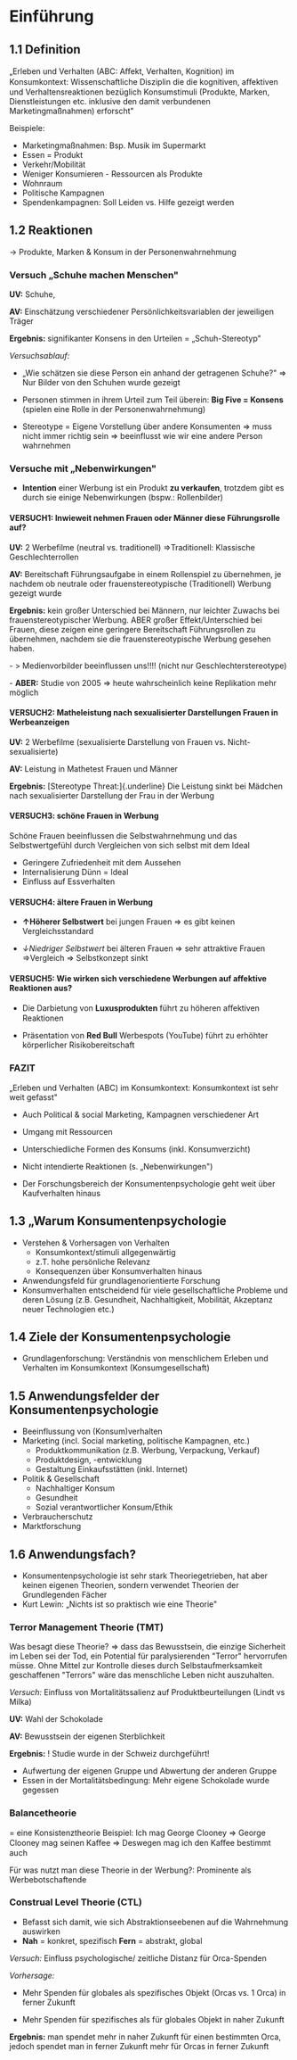 # Einführung

## 1.1 Definition

„Erleben und Verhalten (ABC: Aﬀekt, Verhalten, Kognition) im
Konsumkontext: Wissenschaftliche Disziplin die die kognitiven, aﬀektiven
und Verhaltensreaktionen bezüglich Konsumstimuli (Produkte, Marken,
Dienstleistungen etc. inklusive den damit verbundenen
Marketingmaßnahmen) erforscht"

Beispiele:

- Marketingmaßnahmen: Bsp. Musik im Supermarkt
- Essen = Produkt
- Verkehr/Mobilität
- Weniger Konsumieren - Ressourcen als Produkte
- Wohnraum
- Politische Kampagnen
- Spendenkampagnen: Soll Leiden vs. Hilfe gezeigt werden

## 1.2 Reaktionen

-\> Produkte, Marken & Konsum in der Personenwahrnehmung

### Versuch „Schuhe machen Menschen"

**UV:** Schuhe,

**AV:** Einschätzung verschiedener Persönlichkeitsvariablen der
jeweiligen Träger

**Ergebnis:** signifikanter Konsens in den Urteilen = „Schuh-Stereotyp"

_Versuchsablauf:_

- „Wie schätzen sie diese Person ein anhand der getragenen Schuhe?"
  =\> Nur Bilder von den Schuhen wurde gezeigt

- Personen stimmen in ihrem Urteil zum Teil überein: **Big Five =
  Konsens** (spielen eine Rolle in der Personenwahrnehmung)

- Stereotype = Eigene Vorstellung über andere Konsumenten =\> muss
  nicht immer richtig sein =\> beeinflusst wie wir eine andere Person
  wahrnehmen

### Versuche mit „Nebenwirkungen"

- **Intention** einer Werbung ist ein Produkt **zu verkaufen**,
trotzdem gibt es durch sie einige Nebenwirkungen (bspw.: Rollenbilder)

#### VERSUCH1: Inwieweit nehmen Frauen oder Männer diese Führungsrolle auf?

**UV:** 2 Werbefilme (neutral vs. traditionell) =\>Traditionell:
Klassische Geschlechterrollen

**AV:** Bereitschaft Führungsaufgabe in einem Rollenspiel zu übernehmen,
je nachdem ob neutrale oder frauenstereotypische (Traditionell) Werbung
gezeigt wurde

**Ergebnis:** kein großer Unterschied bei Männern, nur leichter Zuwachs
bei frauenstereotypischer Werbung. ABER großer Effekt/Unterschied bei
Frauen, diese zeigen eine geringere Bereitschaft Führungsrollen zu
übernehmen, nachdem sie die frauenstereotypische Werbung gesehen haben.

\- \> Medienvorbilder beeinflussen uns!!!! (nicht nur Geschlechterstereotype)

\- **ABER:** Studie von 2005 =\> heute wahrscheinlich keine Replikation
mehr möglich

#### VERSUCH2: Matheleistung nach sexualisierter Darstellungen Frauen in Werbeanzeigen

**UV:** 2 Werbefilme (sexualisierte Darstellung von Frauen vs.
Nicht-sexualisierte)

**AV:** Leistung in Mathetest Frauen und Männer

**Ergebnis:** [Stereotype Threat:]{.underline} Die Leistung sinkt bei
Mädchen nach sexualisierter Darstellung der Frau in der Werbung

#### VERSUCH3: schöne Frauen in Werbung

Schöne Frauen beeinflussen die Selbstwahrnehmung und das
Selbstwertgefühl durch Vergleichen von sich selbst mit dem Ideal

- Geringere Zufriedenheit mit dem Aussehen
- Internalisierung Dünn = Ideal
- Einfluss auf Essverhalten

#### VERSUCH4: ältere Frauen in Werbung

- **↑Höherer Selbstwert** bei jungen Frauen =\> es gibt keinen
  Vergleichsstandard

- _↓Niedriger Selbstwert_ bei älteren Frauen =\> sehr attraktive
  Frauen =\>Vergleich =\> Selbstkonzept sinkt

#### VERSUCH5: Wie wirken sich verschiedene Werbungen auf affektive Reaktionen aus?

- Die Darbietung von **Luxusprodukten** führt zu höheren aﬀektiven
  Reaktionen

- Präsentation von **Red Bull** Werbespots (YouTube) führt zu erhöhter
  körperlicher Risikobereitschaft

### FAZIT

„Erleben und Verhalten (ABC) im Konsumkontext: Konsumkontext ist sehr
weit gefasst"

- Auch Political & social Marketing, Kampagnen verschiedener Art

- Umgang mit Ressourcen

- Unterschiedliche Formen des Konsums (inkl. Konsumverzicht)

- Nicht intendierte Reaktionen (s. „Nebenwirkungen")

- Der Forschungsbereich der Konsumentenpsychologie geht weit über
  Kaufverhalten hinaus

## 1.3 „Warum Konsumentenpsychologie

- Verstehen & Vorhersagen von Verhalten
  - Konsumkontext/stimuli allgegenwärtig
  - z.T. hohe persönliche Relevanz
  - Konsequenzen über Konsumverhalten hinaus
- Anwendungsfeld für grundlagenorientierte Forschung
- Konsumverhalten entscheidend für viele gesellschaftliche Probleme
  und deren Lösung (z.B. Gesundheit, Nachhaltigkeit, Mobilität,
  Akzeptanz neuer Technologien etc.)

## 1.4 Ziele der Konsumentenpsychologie

- Grundlagenforschung: Verständnis von menschlichem Erleben und Verhalten im
  Konsumkontext (Konsumgesellschaft)

## 1.5 Anwendungsfelder der Konsumentenpsychologie

- Beeinflussung von (Konsum)verhalten
- Marketing (incl. Social marketing, politische Kampagnen, etc.)
  - Produktkommunikation (z.B. Werbung, Verpackung, Verkauf)
  - Produktdesign, -entwicklung
  - Gestaltung Einkaufsstätten (inkl. Internet)
- Politik & Gesellschaft
  - Nachhaltiger Konsum
  - Gesundheit
  - Sozial verantwortlicher Konsum/Ethik
- Verbraucherschutz
- Marktforschung

## 1.6 Anwendungsfach?

- Konsumentenpsychologie ist sehr stark Theoriegetrieben, hat aber
  keinen eigenen Theorien, sondern verwendet Theorien der
  Grundlegenden Fächer
- Kurt Lewin: „Nichts ist so praktisch wie eine Theorie"

### Terror Management Theorie (TMT)

Was besagt diese Theorie? =\> dass das Bewusstsein, die einzige
Sicherheit im Leben sei der Tod, ein Potential für paralysierenden
\"Terror\" hervorrufen müsse. Ohne Mittel zur Kontrolle dieses durch
Selbstaufmerksamkeit geschaffenen \"Terrors\" wäre das menschliche Leben
nicht auszuhalten.

_Versuch:_ Einfluss von Mortalitätssalienz auf Produktbeurteilungen
(Lindt vs Milka)

**UV:** Wahl der Schokolade

**AV:** Bewusstsein der eigenen Sterblichkeit

**Ergebnis:** ! Studie wurde in der Schweiz durchgeführt!

- Aufwertung der eigenen Gruppe und Abwertung der anderen Gruppe
- Essen in der Mortalitätsbedingung: Mehr eigene Schokolade wurde
  gegessen

### Balancetheorie

= eine Konsistenztheorie
Beispiel: Ich mag George Clooney =\> George Clooney mag seinen Kaﬀee =\>
Deswegen mag ich den Kaﬀee bestimmt auch

Für was nutzt man diese Theorie in der Werbung?: Prominente als
Werbebotschaftende

### Construal Level Theorie (CTL)

- Befasst sich damit, wie sich Abstraktionseebenen auf die Wahrnehmung
  auswirken
- **Nah** = konkret, spezifisch **Fern** = abstrakt, global

_Versuch:_ Einfluss psychologische/ zeitliche Distanz für Orca-Spenden

_Vorhersage:_

- Mehr Spenden für globales als spezifisches Objekt (Orcas vs. 1 Orca)
  in ferner Zukunft

- Mehr Spenden für spezifisches als für globales Objekt in naher
  Zukunft

**Ergebnis:** man spendet mehr in naher Zukunft für einen bestimmten
Orca, jedoch spendet man in ferner Zukunft mehr für Orcas in ferner
Zukunft
